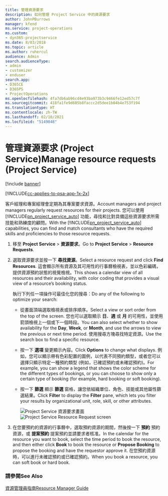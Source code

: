 ```yaml
---
title: 管理資源要求
description: 如何管理 Project Service 中的資源要求
author: JohnPBurrows
manager: kfend
ms.service: project-operations
ms.custom:
- dyn365-projectservice
ms.date: 8/03/2018
ms.topic: article
ms.author: ruhercul
audience: Admin
search.audienceType:
- admin
- customizer
- enduser
search.app:
- D365CE
- D365PS
- ProjectOperations
ms.openlocfilehash: 4fa7db6ab96cd4e93ba973b3c9466fe12ed57c7f
ms.sourcegitcommit: 418fa1fe9d605b8faccc2d5dee1b04b4e753f194
ms.translationtype: HT
ms.contentlocale: zh-TW
ms.lasthandoff: 02/10/2021
ms.locfileid: "5149848"
---
```

# <a name="manage-resource-requests-project-service"></a><span data-ttu-id="d1fe0-103">管理資源要求 (Project Service)</span><span class="sxs-lookup"><span data-stu-id="d1fe0-103">Manage resource requests (Project Service)</span></span>

[!include [banner](../includes/psa-now-project-operations.md)]

[!INCLUDE[cc-applies-to-psa-app-1x-2x](../includes/cc-applies-to-psa-app-1x-2x.md)]

<span data-ttu-id="d1fe0-104">客戶經理和專案經理會定期為其專案要求資源。</span><span class="sxs-lookup"><span data-stu-id="d1fe0-104">Account managers and project managers regularly request resources for their projects.</span></span> <span data-ttu-id="d1fe0-105">您可以使用 [!INCLUDE[pn_project_service_auto](../includes/pn-project-service-auto.md)] 功能，尋找和比對具備這些資源要求所需技能和熟練度的顧問。</span><span class="sxs-lookup"><span data-stu-id="d1fe0-105">With the [!INCLUDE[pn_project_service_auto](../includes/pn-project-service-auto.md)] capabilities, you can find and match consultants who have the required skills and proficiencies to those resource requests.</span></span>  
  
1. <span data-ttu-id="d1fe0-106">移至 **Project Service** > **資源要求**。</span><span class="sxs-lookup"><span data-stu-id="d1fe0-106">Go to **Project Service** > **Resource Requests**.</span></span>  
  
2. <span data-ttu-id="d1fe0-107">選取資源要求並按一下 **尋找資源**。</span><span class="sxs-lookup"><span data-stu-id="d1fe0-107">Select a resource request and click **Find Resources**.</span></span> <span data-ttu-id="d1fe0-108">這會顯示所有資源及其可用性的行事曆檢視表，並以色彩編碼，提供資源預約狀態的視覺檢視。</span><span class="sxs-lookup"><span data-stu-id="d1fe0-108">This shows a calendar view of all resources and their availability, with color coding that provides a visual view of a resource’s booking status.</span></span>  
  
    <span data-ttu-id="d1fe0-109">執行下列任一項操作可最佳化您的搜尋：</span><span class="sxs-lookup"><span data-stu-id="d1fe0-109">Do any of the following to optimize your search:</span></span>  
  
   -   <span data-ttu-id="d1fe0-110">從畫面頂端選取檢視表或排序順序。</span><span class="sxs-lookup"><span data-stu-id="d1fe0-110">Select a view or sort order from the top of the screen.</span></span> <span data-ttu-id="d1fe0-111">您也可以選取顯示 **日**、**週** 或 **月** 的可用性，並使用箭頭檢視上一個或下一個時段。</span><span class="sxs-lookup"><span data-stu-id="d1fe0-111">You can also select whether to show availability for the **Day**, **Week**, or **Month**, and use the arrows to view the previous or next time period.</span></span> <span data-ttu-id="d1fe0-112">使用搜尋方塊尋找特定資源。</span><span class="sxs-lookup"><span data-stu-id="d1fe0-112">Use the search box to find a specific resource.</span></span>  
  
   -   <span data-ttu-id="d1fe0-113">按一下 **選項** 變更顯示內容。</span><span class="sxs-lookup"><span data-stu-id="d1fe0-113">Click **Options** to change what displays.</span></span> <span data-ttu-id="d1fe0-114">例如，您可以顯示帶有色彩配置的圖例，以代表不同預約類型，或者您可以選擇只顯示特定一種預約類型 (例如，已確認預約或未確認預約)。</span><span class="sxs-lookup"><span data-stu-id="d1fe0-114">For example, you can show a legend that shows the color scheme for the different types of bookings, or you can choose to show only a certain type of booking (for example, hard booking or soft booking).</span></span>  
  
   -   <span data-ttu-id="d1fe0-115">按一下 **篩選** 顯示 **篩選** 窗格，讓您依組織單位、角色、技能或其他屬性篩選結果。</span><span class="sxs-lookup"><span data-stu-id="d1fe0-115">Click **Filter** to display the **Filter** pane, which lets you filter your results by organizational unit, role, skill, or other attributes.</span></span>  
  
       <span data-ttu-id="d1fe0-116">![Project Service 資源要求畫面](../psa/media/project-service-resource-request-screen.png "Project Service 資源要求畫面")</span><span class="sxs-lookup"><span data-stu-id="d1fe0-116">![Project Service Resource Request screen](../psa/media/project-service-resource-request-screen.png "Project Service Resource Request screen")</span></span>  
  
3. <span data-ttu-id="d1fe0-117">在您要預約的資源的行事曆中，選取預約資源的期間，然後按一下 **預約** 預約資源，或 **提案預約** 提案預約並請要求者核准。</span><span class="sxs-lookup"><span data-stu-id="d1fe0-117">In the calendar for the resource you want to book, select the time period to book the resource, and then either click **Book** to book the resource or **Propose Booking** to propose the booking and have the requestor approve it.</span></span> <span data-ttu-id="d1fe0-118">在您預約資源時，可以進行未確認預約或已確認預約。</span><span class="sxs-lookup"><span data-stu-id="d1fe0-118">When you book a resource, you can soft book or hard book.</span></span>  
  
### <a name="see-also"></a><span data-ttu-id="d1fe0-119">請參閱</span><span class="sxs-lookup"><span data-stu-id="d1fe0-119">See Also</span></span>  
 [<span data-ttu-id="d1fe0-120">資源管理員指南</span><span class="sxs-lookup"><span data-stu-id="d1fe0-120">Resource Manager Guide</span></span>](../psa/resource-manager-guide.md)
